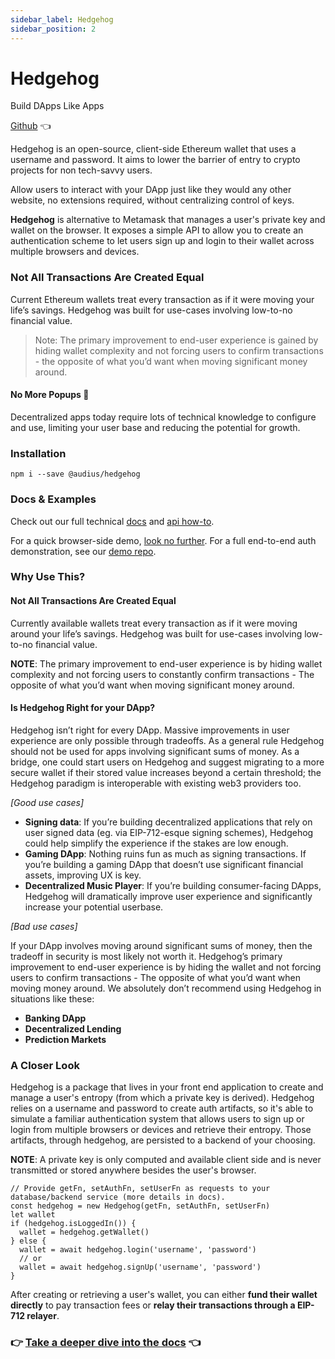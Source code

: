 ```yaml
---
sidebar_label: Hedgehog
sidebar_position: 2
---
```


# Hedgehog

Build DApps Like Apps

[Github](https://github.com/AudiusProject/hedgehog) 👈

Hedgehog is an open-source, client-side Ethereum wallet that uses a username and password. It aims to lower the barrier of entry to crypto projects for non tech-savvy users.

Allow users to interact with your DApp just like they would any other website, no extensions required, without centralizing control of keys.

**Hedgehog** is alternative to Metamask that manages a user's private key and wallet on the browser. It exposes a simple API to allow you to create an authentication scheme to let users sign up and login to their wallet across multiple browsers and devices.

### Not All Transactions Are Created Equal

Current Ethereum wallets treat every transaction as if it were moving your life’s savings. Hedgehog was built for use-cases involving low-to-no financial value.

> Note: The primary improvement to end-user experience is gained by hiding wallet complexity and not forcing users to confirm transactions - the opposite of what you’d want when moving significant money around.

#### No More Popups 🦊

Decentralized apps today require lots of technical knowledge to configure and use, limiting your user base and reducing the potential for growth.

### Installation

```text
npm i --save @audius/hedgehog
```

### Docs & Examples

Check out our full technical [docs](http://audiusproject.github.io/hedgehog-docs) and [api how-to](http://audiusproject.github.io/hedgehog-docs#how-to).

For a quick browser-side demo, [look no further](https://codesandbox.io/embed/pp9zzv2n00). For a full end-to-end auth demonstration, see our [demo repo](https://github.com/AudiusProject/audius-hedgehog-demo).

### Why Use This?

#### Not All Transactions Are Created Equal

Currently available wallets treat every transaction as if it were moving around your life’s savings. Hedgehog was built for use-cases involving low-to-no financial value.

**NOTE**: The primary improvement to end-user experience is by hiding wallet complexity and not forcing users to constantly confirm transactions - The opposite of what you’d want when moving significant money around.

#### Is Hedgehog Right for your DApp?

Hedgehog isn’t right for every DApp. Massive improvements in user experience are only possible through tradeoffs. As a general rule Hedgehog should not be used for apps involving significant sums of money. As a bridge, one could start users on Hedgehog and suggest migrating to a more secure wallet if their stored value increases beyond a certain threshold; the Hedgehog paradigm is interoperable with existing web3 providers too.

_\[Good use cases\]_

* **Signing data**: If you’re building decentralized applications that rely on user signed data \(eg. via EIP-712-esque signing schemes\), Hedgehog could help simplify the experience if the stakes are low enough.
* **Gaming DApp**: Nothing ruins fun as much as signing transactions. If you’re building a gaming DApp that doesn’t use significant financial assets, improving UX is key.
* **Decentralized Music Player**: If you’re building consumer-facing DApps, Hedgehog will dramatically improve user experience and significantly increase your potential userbase.

_\[Bad use cases\]_

If your DApp involves moving around significant sums of money, then the tradeoff in security is most likely not worth it. Hedgehog’s primary improvement to end-user experience is by hiding the wallet and not forcing users to confirm transactions - The opposite of what you’d want when moving money around. We absolutely don’t recommend using Hedgehog in situations like these:

* **Banking DApp**
* **Decentralized Lending**
* **Prediction Markets**

### A Closer Look

Hedgehog is a package that lives in your front end application to create and manage a user's entropy \(from which a private key is derived\). Hedgehog relies on a username and password to create auth artifacts, so it's able to simulate a familiar authentication system that allows users to sign up or login from multiple browsers or devices and retrieve their entropy. Those artifacts, through hedgehog, are persisted to a backend of your choosing.

**NOTE**: A private key is only computed and available client side and is never transmitted or stored anywhere besides the user's browser.

```text
// Provide getFn, setAuthFn, setUserFn as requests to your database/backend service (more details in docs).
const hedgehog = new Hedgehog(getFn, setAuthFn, setUserFn)
let wallet
if (hedgehog.isLoggedIn()) {
  wallet = hedgehog.getWallet()
} else {
  wallet = await hedgehog.login('username', 'password')
  // or
  wallet = await hedgehog.signUp('username', 'password')
}
```

After creating or retrieving a user's wallet, you can either **fund their wallet directly** to pay transaction fees or **relay their transactions through a EIP-712 relayer**.


### 👉 [Take a deeper dive into the docs](https://audiusproject.github.io/hedgehog-docs/#installation) 👈
